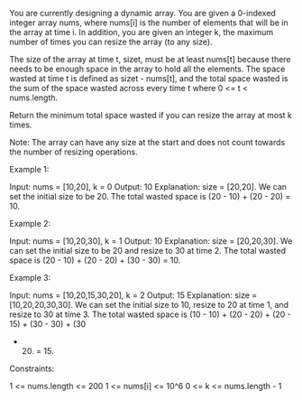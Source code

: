 You are currently designing a dynamic array. You are given a 0-indexed
integer array nums, where nums[i] is the number of elements that will be in
the array at time i. In addition, you are given an integer k, the maximum
number of times you can resize the array (to any size).

The size of the array at time t, sizet, must be at least nums[t] because
there needs to be enough space in the array to hold all the elements. The
space wasted at time t is defined as sizet - nums[t], and the total space
wasted is the sum of the space wasted across every time t where 0 <= t <
nums.length.

Return the minimum total space wasted if you can resize the array at most k
times.

Note: The array can have any size at the start and does not count towards the
number of resizing operations.


Example 1:


Input: nums = [10,20], k = 0
Output: 10
Explanation: size = [20,20].
We can set the initial size to be 20.
The total wasted space is (20 - 10) + (20 - 20) = 10.


Example 2:


Input: nums = [10,20,30], k = 1
Output: 10
Explanation: size = [20,20,30].
We can set the initial size to be 20 and resize to 30 at time 2. 
The total wasted space is (20 - 10) + (20 - 20) + (30 - 30) = 10.


Example 3:


Input: nums = [10,20,15,30,20], k = 2
Output: 15
Explanation: size = [10,20,20,30,30].
We can set the initial size to 10, resize to 20 at time 1, and resize to 30
at time 3.
The total wasted space is (10 - 10) + (20 - 20) + (20 - 15) + (30 - 30) + (30
- 20) = 15.



Constraints:


1 <= nums.length <= 200
1 <= nums[i] <= 10^6
0 <= k <= nums.length - 1




